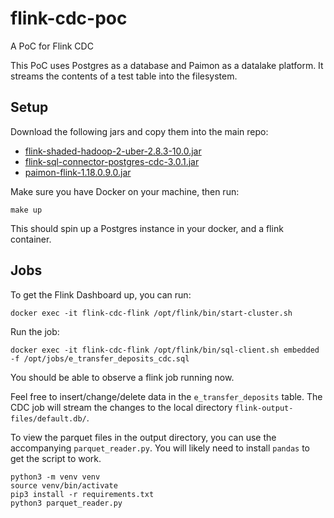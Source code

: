 # flink-cdc-poc
A PoC for Flink CDC

This PoC uses Postgres as a database and Paimon as a datalake platform. It streams the
contents of a test table into the filesystem.

## Setup
Download the following jars and copy them into the main repo:
- [flink-shaded-hadoop-2-uber-2.8.3-10.0.jar](https://mvnrepository.com/artifact/org.apache.flink/flink-shaded-hadoop-2-uber)
- [flink-sql-connector-postgres-cdc-3.0.1.jar](https://nightlies.apache.org/flink/flink-cdc-docs-master/docs/connectors/flink-sources/sqlserver-cdc/)
- [paimon-flink-1.18.0.9.0.jar](https://paimon.apache.org/docs/0.9/flink/quick-start/)

Make sure you have Docker on your machine, then run:
```commandline
make up
```

This should spin up a Postgres instance in your docker, and a flink container.

## Jobs

To get the Flink Dashboard up, you can run:
```commandline
docker exec -it flink-cdc-flink /opt/flink/bin/start-cluster.sh
```

Run the job:
```commandline
docker exec -it flink-cdc-flink /opt/flink/bin/sql-client.sh embedded -f /opt/jobs/e_transfer_deposits_cdc.sql
```

You should be able to observe a flink job running now.

Feel free to insert/change/delete data in the `e_transfer_deposits` table. The CDC job will stream
the changes to the local directory `flink-output-files/default.db/`.

To view the parquet files in the output directory, you can use the accompanying `parquet_reader.py`. You will likely
need to install `pandas` to get the script to work.

```commandline
python3 -m venv venv
source venv/bin/activate
pip3 install -r requirements.txt
python3 parquet_reader.py
```
